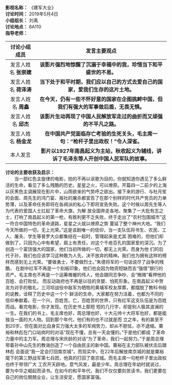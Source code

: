 **影视名称：** 《建军大业》  
**讨论时间：** 2019年5月4日  
**小组组长：** 刘禹  
**讨论地点：** 6A110  
**指导老师：**

|讨论小组成员|发言主要观点|
|:---------:|:---------:|
|发言人姓名 **张崇建**|**该影片强烈地惊醒了沉溺于幸福中的我，珍惜当下和平盛世的不易。**|
|发言人姓名 **荷泽涛**|**当下处于和平时期，我们应以自己的方式去爱自己的国家，爱我们生存的这片土地。**|
|发言人姓名 **周鑫**|**在今天，仍有一些不怀好意的国家在企图挑衅中国，但我们有强大的军事做后盾，无畏无惧。**|
|发言人姓名 **邱杰**|**该影片生动再现了中国人民解放军走过的曲折而又顽强的不平凡之路。**|
|发言人姓名 **杨金龙**|**在中国共产党面临存亡考验的生死关头，毛主席一句：“枪杆子里出政权！”令人深省。**|
|本人发言|**影片以1927年南昌起义为主站，秋收起义为辅线，讲诉了毛泽东等人开创中国人民军队的故事。**|

**讨论的主要收获及启示：**  
&emsp;&emsp;当一部红色主旋律的电影，拍的不再以讴歌为目的，你就知道你遇见了多么鲜活的生命，看见了多么残酷的历史。星星之火，可以燎原。开篇四一二前夕的上海
以灰黑色主调展现在影片中，山雨欲来的气势呼之欲出。接下来的游行、与杜月笙的会面、周先生的鸿门宴、报社的屠杀都宣告了在那个别样的时代共产党员的力单势薄，以及革命任务即将在各阀派的私心下即将宣告失败。这个时候以周先生等人为代表的爱国人士扛起了革命大旗，为解
放全国奔走各地，聚集了一大批有志之士，打响了南昌起义的第一枪，有胜利更不乏失败，终于走出了“农村包围城市”这一符合中国特色的革命道路，星星之火就以燎原之势
蔓延了整个神州大地。“我们今天所做的一切，无上光荣。”这是该剧唯一的信仰，当一支队伍将书生、农民、工人、屠夫、学生等普罗大众都集结在一起时，管理起来是尤其
困难的，但他们却做到了，只因为心中有希望，肩上有责任，对这个千疮百孔的国家爱的深沉。为了创造一个富饶强大的国家，他们当初所做的一切，都无上光荣。而身为他
们的后代子孙，我们也应该学习这种敢为人先，决不放弃的精神。我们也为拥有这样的榜样而感到无上光荣。“要做勇士，不要做烈士。”朱德将军的一句话说尽了战争的残酷，
在剧中红军不再是一个刻板印象，他们也会因为物资短缺而去“强借”银行的资产。毛主席也不再是一个运筹帷幄的伟人，他会跟同志争吵、会“贿赂”看押他的百姓、会打败仗。
而反动政府也不再是以往的贪婪、怕死形象。在南昌起义中贺龙为对手的敬礼，三河坝战役中敌军为牺牲的黄埔军校友厚葬，都摆脱了教科书般的说教，诠释了历史中这一个个
鲜活的生命，大家都在努力活着，也都为不同的信仰奉献着。在一个兴，百姓苦。亡，百姓苦的世界，只有红军这支队伍是为百姓而战。看完电影，你才发现。在历史书上那短
短的几行字，却是别人极其波澜的一生。在我们的书上，毛主席也好，周总理也好，十大元帅十大将军也好，都是能独当一面的大人物。回到那个年代，他们有的也不过就是而
立之年，有的甚至不到20岁。但在面对比自身实力强大太多的军阀势力，却从不胆怯，亦不退缩。粟裕和林彪在门口站岗时的对话“现在不懂，总有一天会懂的。”于是他们都成
了革命力量中的主力军。周总理与宋庆龄的对话“为了革命，我们一起努力。”于是周总理带着孙中山先生的教诲创造了一个自由民主的新中国。粟裕在主力部队被伏击后跟林彪
会面说“我一定会打回南京城”。而现实中，在22年后解放南京城的就是粟裕麾下的第三野战军第七兵团，他真的打回了南京城。而毛主席一句枪杆子里出政权也终于带领广大
工农开天辟地。意气风发，最是少年。周总理在年幼时就说过，要为中华之崛起而读书。在如今的和平年代，我们不仅仅要刻苦读书，我们更要在自己的岗位兢兢业业，让生活安定，愿国家富强。
